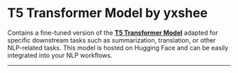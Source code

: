 # T5 Transformer Model by yxshee

Contains a fine-tuned version of the  <a href="https://huggingface.co/yxshee/t5-transformer">**T5 Transformer Model**</a> adapted for specific downstream tasks such as summarization, translation, or other NLP-related tasks. This model is hosted on Hugging Face and can be easily integrated into your NLP workflows.

---

